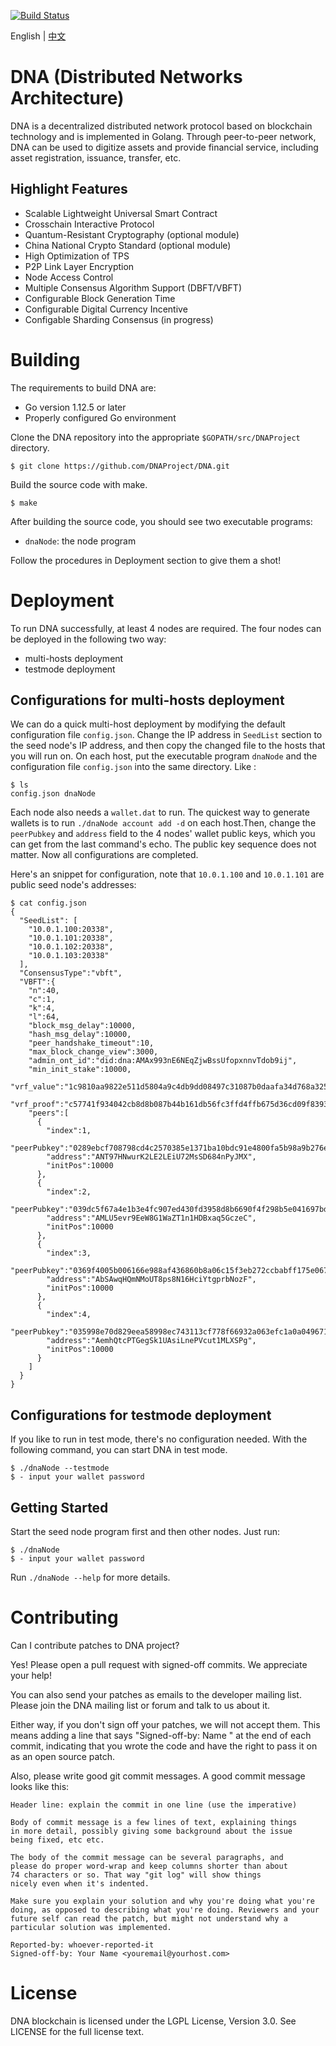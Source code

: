 [![Build Status](https://travis-ci.org/DNAProject/DNA.svg?branch=master)](https://travis-ci.org/DNAProject/DNA)

English | [中文](README_CN.md)

# DNA (Distributed Networks Architecture)

 DNA is a decentralized distributed network protocol based on blockchain technology and is implemented in Golang.
 Through peer-to-peer network, DNA can be used to digitize assets and provide financial service, including asset
 registration, issuance, transfer, etc.

## Highlight Features

 *	Scalable Lightweight Universal Smart Contract
 *	Crosschain Interactive Protocol
 *	Quantum-Resistant Cryptography (optional module)
 *	China National Crypto Standard (optional module)
 *	High Optimization of TPS
 *	P2P Link Layer Encryption
 *	Node Access Control
 *	Multiple Consensus Algorithm Support (DBFT/VBFT)
 *	Configurable Block Generation Time
 *	Configurable Digital Currency Incentive
 *	Configable Sharding Consensus (in progress)


# Building
The requirements to build DNA are:
 *	Go version 1.12.5 or later
 *	Properly configured Go environment
 
Clone the DNA repository into the appropriate `$GOPATH/src/DNAProject` directory.


```shell
$ git clone https://github.com/DNAProject/DNA.git

```

Build the source code with make.

```shell
$ make
```

After building the source code, you should see two executable programs:

* `dnaNode`: the node program

Follow the procedures in Deployment section to give them a shot!


# Deployment
 
To run DNA successfully, at least 4 nodes are required. The four nodes can be deployed in the following two way:

* multi-hosts deployment
* testmode deployment

## Configurations for multi-hosts deployment

 We can do a quick multi-host deployment by modifying the default configuration file `config.json`. Change the IP
 address in `SeedList` section to the seed node's IP address, and then copy the changed file to the hosts that you
 will run on.
 On each host, put the executable program `dnaNode` and the configuration file `config.json` into the same directory.
 Like :
 
```shell
$ ls
config.json dnaNode

```
 Each node also needs a `wallet.dat` to run. The quickest way to generate wallets is to run `./dnaNode account add -d`
 on each host.Then, change the `peerPubkey` and `address` field to the 4 nodes' wallet public keys, which you can get
 from the last command's echo. The public key sequence does not matter.
 Now all configurations are completed.
 
 Here's an snippet for configuration, note that `10.0.1.100` and `10.0.1.101` are public seed node's addresses:

```shell
$ cat config.json
{
  "SeedList": [
    "10.0.1.100:20338",
    "10.0.1.101:20338",
    "10.0.1.102:20338",
    "10.0.1.103:20338"
  ],
  "ConsensusType":"vbft",
  "VBFT":{
    "n":40,
    "c":1,
    "k":4,
    "l":64,
    "block_msg_delay":10000,
    "hash_msg_delay":10000,
    "peer_handshake_timeout":10,
    "max_block_change_view":3000,
    "admin_ont_id":"did:dna:AMAx993nE6NEqZjwBssUfopxnnvTdob9ij",
    "min_init_stake":10000,
    "vrf_value":"1c9810aa9822e511d5804a9c4db9dd08497c31087b0daafa34d768a3253441fa20515e2f30f81741102af0ca3cefc4818fef16adb825fbaa8cad78647f3afb590e",
    "vrf_proof":"c57741f934042cb8d8b087b44b161db56fc3ffd4ffb675d36cd09f83935be853d8729f3f5298d12d6fd28d45dde515a4b9d7f67682d182ba5118abf451ff1988",
    "peers":[
      {
        "index":1,
        "peerPubkey":"0289ebcf708798cd4c2570385e1371ba10bdc91e4800fa5b98a9b276eab9300f10",
        "address":"ANT97HNwurK2LE2LEiU72MsSD684nPyJMX",
        "initPos":10000
      },
      {
        "index":2,
        "peerPubkey":"039dc5f67a4e1b3e4fc907ed430fd3958d8b6690f4f298b5e041697bd5be77f3e8",
        "address":"AMLU5evr9EeW8G1WaZT1n1HDBxaq5GczeC",
        "initPos":10000
      },
      {
        "index":3,
        "peerPubkey":"0369f4005b006166e988af436860b8a06c15f3eb272ccbabff175e067e6bba88d7",
        "address":"AbSAwqHQmNMoUT8ps8N16HciYtgprbNozF",
        "initPos":10000
      },
      {
        "index":4,
        "peerPubkey":"035998e70d829eea58998ec743113cf778f66932a063efc1a0a0496717c4a0d93d",
        "address":"AemhQtcPTGegSk1UAsiLnePVcut1MLXSPg",
        "initPos":10000
      }
    ]
  }
}
```

## Configurations for testmode deployment

If you like to run in test mode, there's no configuration needed.
With the following command, you can start DNA in test mode.

```shell
$ ./dnaNode --testmode
$ - input your wallet password
```

## Getting Started

Start the seed node program first and then other nodes. Just run:

```shell
$ ./dnaNode
$ - input your wallet password
```

Run `./dnaNode --help` for more details.


# Contributing

Can I contribute patches to DNA project?

Yes! Please open a pull request with signed-off commits. We appreciate your help!

You can also send your patches as emails to the developer mailing list.
Please join the DNA mailing list or forum and talk to us about it.

Either way, if you don't sign off your patches, we will not accept them.
This means adding a line that says "Signed-off-by: Name <email>" at the
end of each commit, indicating that you wrote the code and have the right
to pass it on as an open source patch.

Also, please write good git commit messages.  A good commit message
looks like this:

	Header line: explain the commit in one line (use the imperative)

	Body of commit message is a few lines of text, explaining things
	in more detail, possibly giving some background about the issue
	being fixed, etc etc.

	The body of the commit message can be several paragraphs, and
	please do proper word-wrap and keep columns shorter than about
	74 characters or so. That way "git log" will show things
	nicely even when it's indented.

	Make sure you explain your solution and why you're doing what you're
	doing, as opposed to describing what you're doing. Reviewers and your
	future self can read the patch, but might not understand why a
	particular solution was implemented.

	Reported-by: whoever-reported-it
	Signed-off-by: Your Name <youremail@yourhost.com>


# License

DNA blockchain is licensed under the LGPL License, Version 3.0. See LICENSE for the full license text.
